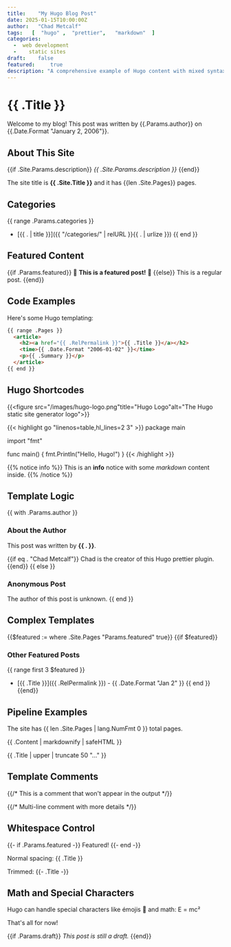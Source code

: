 ```yaml
---
title:    "My Hugo Blog Post"
date: 2025-01-15T10:00:00Z
author:   "Chad Metcalf"
tags:   [  "hugo" ,  "prettier",   "markdown"  ]
categories:
  -  web development
  -    static sites
draft:    false
featured:     true
description: "A comprehensive example of Hugo content with mixed syntax"
---
```


#    {{ .Title }}

Welcome to my blog! This post was written by {{.Params.author}} on {{.Date.Format "January 2, 2006"}}.

## About This Site

{{if .Site.Params.description}}
*{{ .Site.Params.description }}*
{{end}}

The site title is **{{ .Site.Title }}** and it has {{len .Site.Pages}} pages.

## Categories

{{ range .Params.categories }}
-   [{{ . | title }}]({{ "/categories/" | relURL }}{{ . | urlize }})
{{ end }}

## Featured Content

{{if .Params.featured}}
🌟 **This is a featured post!** 🌟
{{else}}
This is a regular post.
{{end}}

## Code Examples

Here's some Hugo templating:

```html
{{ range .Pages }}
  <article>
    <h2><a href="{{ .RelPermalink }}">{{ .Title }}</a></h2>
    <time>{{ .Date.Format "2006-01-02" }}</time>
    <p>{{ .Summary }}</p>
  </article>
{{ end }}
```

## Hugo Shortcodes

{{<figure src="/images/hugo-logo.png"title="Hugo Logo"alt="The Hugo static site generator logo">}}

{{< highlight go "linenos=table,hl_lines=2 3" >}}
package main

import "fmt"

func main() {
    fmt.Println("Hello, Hugo!")
}
{{< /highlight >}}

{{% notice info %}}
This is an **info** notice with some _markdown_ content inside.
{{% /notice %}}

## Template Logic

{{ with .Params.author }}
### About the Author

This post was written by **{{ . }}**.

{{if eq . "Chad Metcalf"}}
Chad is the creator of this Hugo prettier plugin.
{{end}}
{{ else }}
### Anonymous Post

The author of this post is unknown.
{{ end }}

## Complex Templates

{{$featured := where .Site.Pages "Params.featured" true}}
{{if $featured}}
### Other Featured Posts

{{ range first 3 $featured }}
- [{{ .Title }}]({{ .RelPermalink }}) - {{ .Date.Format "Jan 2" }}
{{ end }}
{{end}}

## Pipeline Examples

The site has {{ len .Site.Pages | lang.NumFmt 0 }} total pages.

{{ .Content | markdownify | safeHTML }}

{{ .Title | upper | truncate 50 "..." }}

## Template Comments

{{/* This is a comment that won't appear in the output */}}

{{/*
Multi-line comment
with more details
*/}}

## Whitespace Control

{{- if .Params.featured -}}
Featured!
{{- end -}}

Normal spacing: {{ .Title }}

Trimmed: {{- .Title -}}

## Math and Special Characters

Hugo can handle special characters like émojis 🚀 and math: E = mc²

That's all for now!

{{if .Params.draft}}
*This post is still a draft.*
{{end}}
